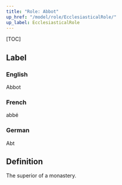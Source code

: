 ```yaml
---
title: "Role: Abbot"
up_href: "/model/role/EcclesiasticalRole/"
up_label: EcclesiasticalRole
---
```


[TOC]

## Label

### English
Abbot

### French
abbé

### German
Abt

## Definition
The superior of a monastery.
